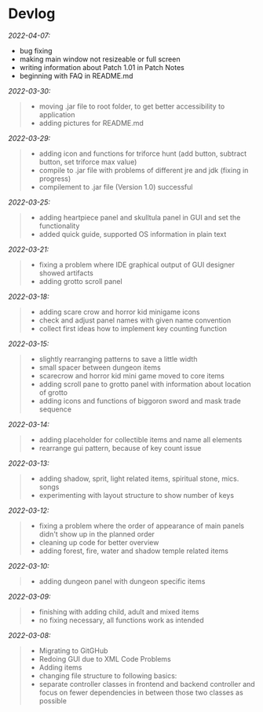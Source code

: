 # Devlog
_2022-04-07:_
- bug fixing
- making main window not resizeable or full screen
- writing information about Patch 1.01 in Patch Notes
- beginning with FAQ in README.md 
> 

_2022-03-30:_
>- moving .jar file to root folder, to get better accessibility to application
>- adding pictures for README.md 

_2022-03-29:_
>- adding icon and functions for triforce hunt (add button, subtract button, set triforce max value)
>- compile to .jar file with problems of different jre and jdk (fixing in progress)
>- compilement to .jar file (Version 1.0) successful


_2022-03-25:_
>- adding heartpiece panel and skulltula panel in GUI and set the functionality
>- added quick guide, supported OS information in plain text

_2022-03-21:_
>- fixing a problem where IDE graphical output of GUI designer showed artifacts
>- adding grotto scroll panel

_2022-03-18:_
>- adding scare crow and horror kid minigame icons
>- check and adjust panel names with given name convention
>- collect first ideas how to implement key counting function

_2022-03-15:_
>- slightly rearranging patterns to save a little width
>- small spacer between dungeon items
>- scarecrow and horror kid mini game moved to core items
>- adding scroll pane to grotto panel with information about location of grotto
>- adding icons and functions of biggoron sword and mask trade sequence

_2022-03-14:_
>- adding placeholder for collectible items and name all elements
>- rearrange gui pattern, because of key count issue

_2022-03-13:_
>- adding shadow, sprit, light related items, spiritual stone, mics. songs
>- experimenting with layout structure to show number of keys

_2022-03-12:_
>- fixing a problem where the order of appearance of main panels didn't show up in the planned order
>- cleaning up code for better overview
>- adding forest, fire, water and shadow temple related items

_2022-03-10:_
>- adding dungeon panel with dungeon specific items

_2022-03-09:_ 
>- finishing with adding child, adult and mixed items
>- no fixing necessary, all functions work as intended  

_2022-03-08:_
>- Migrating to GitGHub <br>
>- Redoing GUI due to XML Code Problems <br>
>- Adding items
>- changing file structure to following basics: <br>
>- separate controller classes in frontend and backend controller and focus on fewer dependencies in between those two classes as possible
